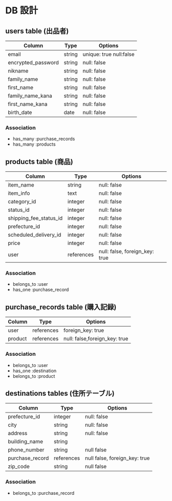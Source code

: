 # DB 設計

## users table (出品者)

| Column             | Type                |Options                    |
|--------------------|---------------------|---------------------------|
| email              | string              | unique: true  null:false  |
| encrypted_password | string              | null: false               |
| nikname            | string              | null: false               |
| family_name        | string              | null: false               |
| first_name         | string              | null: false               |
| family_name_kana   | string              | null: false               |
| first_name_kana    | string              | null: false               |
| birth_date         | date                | null: false               |

### Association

- has_many :purchase_records
- has_many :products

## products table (商品)

| Column                 | Type       | Options                         |
|------------------------|------------|---------------------------------|
| item_name              | string     | null: false                     |
| item_info              | text       | null: false                     |
| category_id            | integer    | null: false                     |
| status_id              | integer    | null: false                     |
| shipping_fee_status_id | integer    | null: false                     |
| prefecture_id          | integer    | null: false                     |
| scheduled_delivery_id  | integer    | null: false                     |
| price                  | integer    | null: false                     |
| user                   | references | null: false,  foreign_key: true |

### Association

- belongs_to :user 
- has_one :purchase_record



 ##  purchase_records table (購入記録) 

| Column      | Type       | Options                       |
|-------------|------------|-------------------------------|
| user        | references | foreign_key: true             |
| product     | references | null: false,foreign_key: true |

### Association

- belongs_to :user
- has_one :destination
- belongs_to :product



## destinations tables (住所テーブル) 

|Column                       |Type         |Options                          |
|---------------------------- |-------------|---------------------------------|
| prefecture_id               | integer     | null: false                     |
| city                        | string      | null: false                     |
| address                     | string      | null: false                     |
| building_name               | string      |                                 |
| phone_number                | string      | null false                      |
| purchase_record             | references  | null false, foreign_key: true   |
| zip_code                    | string      | null false                      |

### Association
- belongs_to :purchase_record